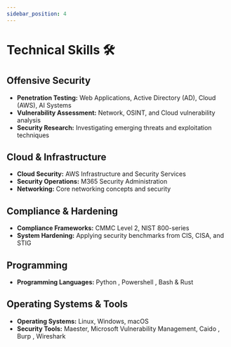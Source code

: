 ```yaml
---
sidebar_position: 4
---
```


# Technical Skills 🛠️

## Offensive Security

-   **Penetration Testing:** Web Applications, Active Directory (AD), Cloud (AWS), AI Systems
-   **Vulnerability Assessment:** Network, OSINT, and Cloud vulnerability analysis
-   **Security Research:** Investigating emerging threats and exploitation techniques

## Cloud & Infrastructure

-   **Cloud Security:** AWS Infrastructure and Security Services
-   **Security Operations:** M365 Security Administration
-   **Networking:** Core networking concepts and security

## Compliance & Hardening

-   **Compliance Frameworks:** CMMC Level 2, NIST 800-series
-   **System Hardening:** Applying security benchmarks from CIS, CISA, and STIG

## Programming 

-   **Programming Languages:** Python , Powershell , Bash & Rust

## Operating Systems & Tools

-   **Operating Systems:** Linux, Windows, macOS
-   **Security Tools:** Maester, Microsoft Vulnerability Management, Caido , Burp , Wireshark 
```